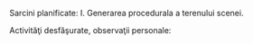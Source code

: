Sarcini planificate:
I. Generarea procedurala a terenului scenei.

Activităţi desfăşurate, observaţii personale:
